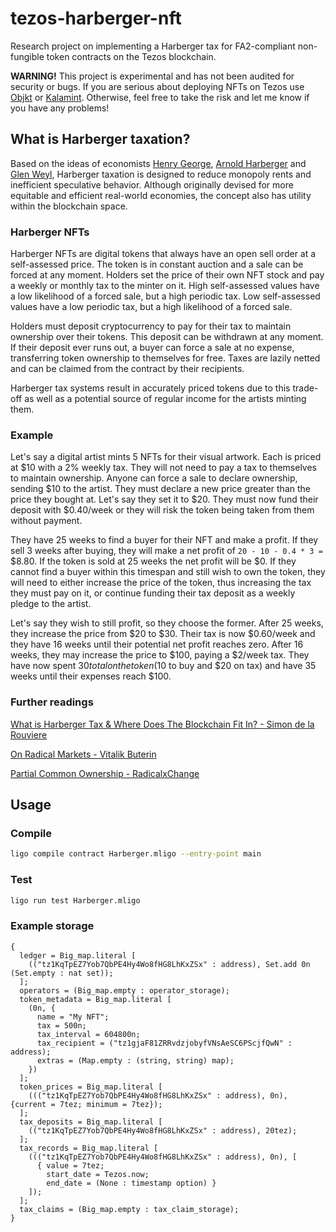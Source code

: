 # tezos-harberger-nft

Research project on implementing a Harberger tax for FA2-compliant non-fungible token contracts on the Tezos blockchain.

**WARNING!** This project is experimental and has not been audited for security or bugs. If you are serious about deploying NFTs on Tezos use [Objkt](https://objkt.com/) or [Kalamint](https://kalamint.io/). Otherwise, feel free to take the risk and let me know if you have any problems!

## What is Harberger taxation?

Based on the ideas of economists [Henry George](https://en.wikipedia.org/wiki/Henry_George), [Arnold Harberger](https://en.wikipedia.org/wiki/Arnold_Harberger) and [Glen Weyl](https://glenweyl.com/), Harberger taxation is designed to reduce monopoly rents and inefficient speculative behavior. Although originally devised for more equitable and efficient real-world economies, the concept also has utility within the blockchain space.

### Harberger NFTs

Harberger NFTs are digital tokens that always have an open sell order at a self-assessed price. The token is in constant auction and a sale can be forced at any moment. Holders set the price of their own NFT stock and pay a weekly or monthly tax to the minter on it. High self-assessed values have a low likelihood of a forced sale, but a high periodic tax. Low self-assessed values have a low periodic tax, but a high likelihood of a forced sale.

Holders must deposit cryptocurrency to pay for their tax to maintain ownership over their tokens. This deposit can be withdrawn at any moment. If their deposit ever runs out, a buyer can force a sale at no expense, transferring token ownership to themselves for free. Taxes are lazily netted and can be claimed from the contract by their recipients.

Harberger tax systems result in accurately priced tokens due to this trade-off as well as a potential source of regular income for the artists minting them.

### Example

Let's say a digital artist mints 5 NFTs for their visual artwork. Each is priced at $10 with a 2% weekly tax. They will not need to pay a tax to themselves to maintain ownership. Anyone can force a sale to declare ownership, sending $10 to the artist. They must declare a new price greater than the price they bought at. Let's say they set it to $20. They must now fund their deposit with $0.40/week or they will risk the token being taken from them without payment.

They have 25 weeks to find a buyer for their NFT and make a profit. If they sell 3 weeks after buying, they will make a net profit of `20 - 10 - 0.4 * 3 =` $8.80. If the token is sold at 25 weeks the net profit will be $0. If they cannot find a buyer within this timespan and still wish to own the token, they will need to either increase the price of the token, thus increasing the tax they must pay on it, or continue funding their tax deposit as a weekly pledge to the artist.

Let's say they wish to still profit, so they choose the former. After 25 weeks, they increase the price from $20 to $30. Their tax is now $0.60/week and they have 16 weeks until their potential net profit reaches zero. After 16 weeks, they may increase the price to $100, paying a $2/week tax. They have now spent $30 total on the token ($10 to buy and $20 on tax) and have 35 weeks until their expenses reach $100.

### Further readings

[What is Harberger Tax & Where Does The Blockchain Fit In? - Simon de la Rouviere](https://medium.com/@simondlr/what-is-harberger-tax-where-does-the-blockchain-fit-in-1329046922c6)

[On Radical Markets - Vitalik Buterin](https://vitalik.ca/general/2018/04/20/radical_markets.html)

[Partial Common Ownership - RadicalxChange](https://www.radicalxchange.org/concepts/partial-common-ownership/)

## Usage

### Compile

```bash
ligo compile contract Harberger.mligo --entry-point main
```

### Test

```bash
ligo run test Harberger.mligo
```

### Example storage

```text
{
  ledger = Big_map.literal [
    (("tz1KqTpEZ7Yob7QbPE4Hy4Wo8fHG8LhKxZSx" : address), Set.add 0n (Set.empty : nat set));
  ];
  operators = (Big_map.empty : operator_storage);
  token_metadata = Big_map.literal [
    (0n, {
      name = "My NFT";
      tax = 500n;
      tax_interval = 604800n;
      tax_recipient = ("tz1gjaF81ZRRvdzjobyfVNsAeSC6PScjfQwN" : address);
      extras = (Map.empty : (string, string) map);
    })
  ];
  token_prices = Big_map.literal [
    ((("tz1KqTpEZ7Yob7QbPE4Hy4Wo8fHG8LhKxZSx" : address), 0n), {current = 7tez; minimum = 7tez});
  ];
  tax_deposits = Big_map.literal [
    (("tz1KqTpEZ7Yob7QbPE4Hy4Wo8fHG8LhKxZSx" : address), 20tez);
  ];
  tax_records = Big_map.literal [
    ((("tz1KqTpEZ7Yob7QbPE4Hy4Wo8fHG8LhKxZSx" : address), 0n), [
      { value = 7tez;
        start_date = Tezos.now;
        end_date = (None : timestamp option) }
    ]);
  ];
  tax_claims = (Big_map.empty : tax_claim_storage);
}
```
